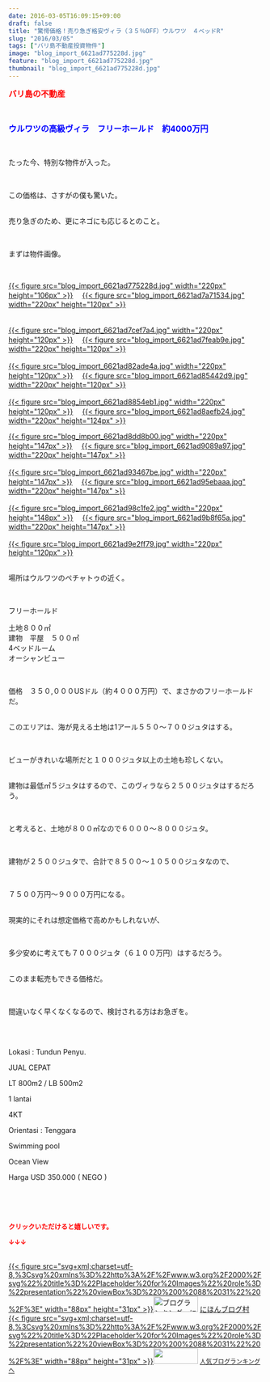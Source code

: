 ```yaml
---
date: 2016-03-05T16:09:15+09:00
draft: false
title: "驚愕価格！売り急ぎ格安ヴィラ（３５％OFF）ウルワツ　４ベッドR"
slug: "2016/03/05"
tags: ["バリ島不動産投資物件"]
image: "blog_import_6621ad775228d.jpg"
feature: "blog_import_6621ad775228d.jpg"
thumbnail: "blog_import_6621ad775228d.jpg"
---
```

<p><font color="#ff0000" size="3"><strong>バリ島の不動産</strong></font></p><br/><p><font color="#0000ff" size="3"><strong>ウルワツの高級ヴィラ　フリーホールド　約4000万円</strong></font></p><br/><p>たった今、特別な物件が入った。</p><br/><p>この価格は、さすがの僕も驚いた。</p><p><br/>売り急ぎのため、更にネゴにも応じるとのこと。</p><br/><p>まずは物件画像。</p><br/><p><a href="blog_import_6621ad78c2f95.jpg">{{< figure src="blog_import_6621ad775228d.jpg" width="220px" height="106px" >}}</a> 　<a href="blog_import_6621ad7bac01c.jpg">{{< figure src="blog_import_6621ad7a71534.jpg" width="220px" height="120px" >}}</a> </p><p>　<br/><a href="blog_import_6621ad7e57893.jpg">{{< figure src="blog_import_6621ad7cef7a4.jpg" width="220px" height="120px" >}}</a> 　<a href="blog_import_6621ad8133433.jpg">{{< figure src="blog_import_6621ad7feab9e.jpg" width="220px" height="120px" >}}</a> <br/><br/><a href="blog_import_6621ad83e90ca.jpg">{{< figure src="blog_import_6621ad82ade4a.jpg" width="220px" height="120px" >}}</a> 　<a href="blog_import_6621ad86a726a.jpg">{{< figure src="blog_import_6621ad85442d9.jpg" width="220px" height="120px" >}}</a> <br/><br/><a href="blog_import_6621ad8990c0e.jpg">{{< figure src="blog_import_6621ad8854eb1.jpg" width="220px" height="120px" >}}</a> 　<a href="blog_import_6621ad8c2e4b9.jpg">{{< figure src="blog_import_6621ad8aefb24.jpg" width="220px" height="124px" >}}</a> <br/></p><p><a href="blog_import_6621ad8f34d35.jpg">{{< figure src="blog_import_6621ad8dd8b00.jpg" width="220px" height="147px" >}}</a> 　<a href="blog_import_6621ad91eaf00.jpg">{{< figure src="blog_import_6621ad9089a97.jpg" width="220px" height="147px" >}}</a> <br/><br/><a href="blog_import_6621ad9481ca5.jpg">{{< figure src="blog_import_6621ad93467be.jpg" width="220px" height="147px" >}}</a> 　<a href="blog_import_6621ad977311e.jpg">{{< figure src="blog_import_6621ad95ebaaa.jpg" width="220px" height="147px" >}}</a> <br/><br/><a href="blog_import_6621ad9a0124b.jpg">{{< figure src="blog_import_6621ad98c1fe2.jpg" width="220px" height="148px" >}}</a> 　<a href="blog_import_6621ad9cdedf2.jpg">{{< figure src="blog_import_6621ad9b8f65a.jpg" width="220px" height="147px" >}}</a> <br/><br/><a href="blog_import_6621ad9f68d5e.jpg">{{< figure src="blog_import_6621ad9e2ff79.jpg" width="220px" height="120px" >}}</a> <br/><br/></p><p>場所はウルワツのペチャトゥの近く。</p><br/><p>フリーホールド</p><p>土地８００㎡<br/>建物　平屋　５００㎡<br/>4ベッドルーム<br/>オーシャンビュー<br/></p><br/><p>価格　３５０,０００USドル（約４０００万円）で、まさかのフリーホールドだ。</p><p><br/>このエリアは、海が見える土地は1アール５５０～７００ジュタはする。</p><br/><p>ビューがきれいな場所だと１０００ジュタ以上の土地も珍しくない。</p><p><br/>建物は最低㎡５ジュタはするので、このヴィラなら２５００ジュタはするだろう。</p><br/><p>と考えると、土地が８００㎡なので６０００～８０００ジュタ。</p><br/><p>建物が２５００ジュタで、合計で８５００～１０５００ジュタなので、</p><br/><p>７５００万円～９０００万円になる。</p><p><br/>現実的にそれは想定価格で高めかもしれないが、</p><br/><p>多少安めに考えても７０００ジュタ（６１００万円）はするだろう。</p><p><br/>このまま転売もできる価格だ。</p><br/><p>間違いなく早くなくなるので、検討される方はお急ぎを。</p><br/><br/><p>Lokasi : Tundun Penyu. </p><p>JUAL CEPAT</p><p>LT 800m2 / LB 500m2</p><p>1 lantai</p><p>4KT</p><p>Orientasi : Tenggara</p><p>Swimming pool</p><p>Ocean View<br/></p><p>Harga USD 350.000 ( NEGO ) <br/></p><br/><br/><br/><p><font color="#ff0000" size="2"><strong>クリックいただけると嬉しいです。<br/></strong></font></p><p><font color="#ff0000" size="2"><strong>↓↓↓</strong></font></p><p><br/><a href="http://www.blogmura.com/ranking.html" target="_blank">{{< figure src="svg+xml;charset=utf-8,%3Csvg%20xmlns%3D%22http%3A%2F%2Fwww.w3.org%2F2000%2Fsvg%22%20title%3D%22Placeholder%20for%20Images%22%20role%3D%22presentation%22%20viewBox%3D%220%200%2088%2031%22%20%2F%3E" width="88px" height="31px" >}}<noscript><img border="0" alt="ブログランキング・にほんブログ村へ" src="https://img-proxy.blog-video.jp/images?url=http%3A%2F%2Fwww.blogmura.com%2Fimg%2Fwww88_31.gif" width="88" height="31"></noscript></a> <a href="http://www.blogmura.com/ranking.html" target="_blank">にほんブログ村</a> <br/><a title="人気ブログランキングへ" href="link.php?1804582">{{< figure src="svg+xml;charset=utf-8,%3Csvg%20xmlns%3D%22http%3A%2F%2Fwww.w3.org%2F2000%2Fsvg%22%20title%3D%22Placeholder%20for%20Images%22%20role%3D%22presentation%22%20viewBox%3D%220%200%2088%2031%22%20%2F%3E" width="88px" height="31px" >}}<noscript><img border="0" src="https://blog.with2.net/img/banner/banner_22.gif" width="88" height="31"></noscript></a> <a style="FONT-SIZE: 12px" href="link.php?1804582">人気ブログランキングへ</a> </p>

